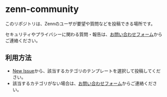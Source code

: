 # zenn-community

このリポジトリは、Zennのユーザが要望や質問などを投稿できる場所です。

セキュリティやプライバシーに関わる質問・報告は、[お問い合わせフォーム](https://docs.google.com/forms/d/e/1FAIpQLSdsDaXjtcHDtqMgxr-KVnLBfBrzOXLyMRGiF0qSoNTFAttZVA/viewform)からご連絡ください。

## 利用方法

- [New Issue](https://github.com/zenn-dev/zenn-community/issues/new/choose)から、該当するカテゴリのテンプレートを選択して投稿してください。
- 該当するカテゴリがない場合は、[お問い合わせフォーム](https://docs.google.com/forms/d/e/1FAIpQLSdsDaXjtcHDtqMgxr-KVnLBfBrzOXLyMRGiF0qSoNTFAttZVA/viewform)からご連絡ください。
